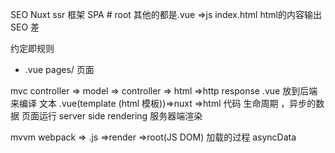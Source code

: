 SEO  Nuxt ssr 框架
SPA # root 其他的都是.vue =>js
index.html html的内容输出 SEO 差

约定即规则


- .vue pages/ 页面 

mvc  controller  =>      model => controller => html 
=>http response .vue 放到后端来编译
文本 .vue(template  (html 模板))=>nuxt =>html 代码
生命周期 ，异步的数据 页面运行  server  side rendering  服务器端渲染   


mvvm  webpack  => .js =>render =>root(JS DOM) 
加载的过程 
asyncData 
